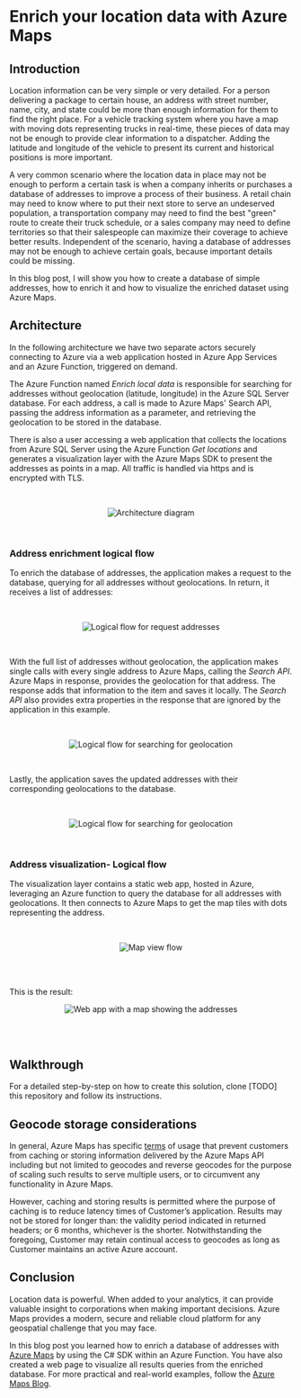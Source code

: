 # Enrich your location data with Azure Maps

## Introduction

Location information can be very simple or very detailed. For a person delivering a package to certain house, an address with street number, name, city, and state could be more than enough information for them to find the right place. For a vehicle tracking system where you have a map with moving dots representing trucks in real-time, these pieces of data may not be enough to provide clear information to a dispatcher. Adding the latitude and longitude of the vehicle to present its current and historical positions is more important. 

A very common scenario where the location data in place may not be enough to perform a certain task is when a company inherits or purchases a database of addresses to improve a  process of their business. A retail chain may need to know where to put their next store to serve an undeserved population, a transportation company may need to find the best "green" route to create their truck schedule, or a sales company may need to define territories so that their salespeople can maximize their coverage to achieve better results. Independent of the scenario, having a database of addresses may not be enough to achieve certain goals, because important details could be missing.

In this blog post, I will show you how to create a database of simple addresses, how to enrich it and how to visualize the enriched dataset using Azure Maps.

## Architecture

In the following architecture we have two separate actors securely connecting to Azure via a web application hosted in Azure App Services and an Azure Function, triggered on demand. 

The Azure Function named _Enrich local data_ is responsible for searching for addresses without geolocation (latitude, longitude) in the Azure SQL Server database. For each address, a call is made to Azure Maps' Search API, passing the address information as a parameter, and retrieving the geolocation to be stored in the database.

There is also a user accessing a web application that collects the locations from Azure SQL Server using the Azure Function _Get locations_ and generates a visualization layer with the Azure Maps SDK to present the addresses as points in a map. All traffic is handled via https and is encrypted with TLS.

<br>

<p align="center">
  <img src="https://user-images.githubusercontent.com/1051195/218619577-55b2f7f4-4a8d-4d45-8fa5-d35d94fa1515.png" alt="Architecture diagram"/>
</p>

<br>

### Address enrichment logical flow

To enrich the database of addresses, the application makes a request to the database, querying for all addresses without geolocations. In return, it receives a list of addresses:

<br>

<p align="center">
  <img src="https://user-images.githubusercontent.com/1051195/218586495-e703a43a-241d-45e4-81a5-fbc56d53b7a3.png" alt="Logical flow for request addresses"/>
</p>

<br>

With the full list of addresses without geolocation, the application makes single calls with every single address to Azure Maps, calling the _Search API_. Azure Maps in response, provides the geolocation for that address. The response adds that information to the item and saves it locally. The _Search API_ also provides extra properties in the response that are ignored by the application in this example.

<br>

<p align="center">
  <img src="https://user-images.githubusercontent.com/1051195/218586517-72504705-20e2-4607-b82b-0af9258f8d51.png" alt="Logical flow for searching for geolocation"/>
</p>

<br>

Lastly, the application saves the updated addresses with their corresponding geolocations to the database. 

<br>

<p align="center">
  <img src="https://user-images.githubusercontent.com/1051195/218586533-92406c5d-73c2-46c5-bf62-2a422234ac88.png" alt="Logical flow for searching for geolocation"/>
</p>

<br>

### Address visualization- Logical flow

The visualization layer contains a static web app, hosted in Azure, leveraging an Azure function to query the database for all addresses with geolocations. It then connects to Azure Maps to get the map tiles with dots representing the address.

<br>

<p align="center">
  <img src="https://user-images.githubusercontent.com/1051195/218613101-e7834cdf-2dee-4f77-aabc-94b6b4c4f083.png" alt="Map view flow"/>
</p>

<br>

<br>

This is the result:

<p align="center">
  <img src="https://user-images.githubusercontent.com/1051195/218615805-40729f76-2e3f-4bb0-a96f-2854b64651bf.png" alt="Web app with a map showing the addresses"/>
</p>

<br>

<br>


## Walkthrough

For a detailed step-by-step on how to create this solution, clone [TODO] this repository and follow its instructions.

## Geocode storage considerations

In general, Azure Maps has specific [terms](https://www.microsoft.com/licensing/terms/productoffering/MicrosoftAzure/MOSA#ServiceSpecificTerms) of usage that prevent customers from caching or storing information delivered by the Azure Maps API including but not limited to geocodes and reverse geocodes for the purpose of scaling such results to serve multiple users, or to circumvent any functionality in Azure Maps.

However, caching and storing results is permitted where the purpose of caching is to reduce latency times of Customer’s application. Results may not be stored for longer than: the validity period indicated in returned headers; or 6 months, whichever is the shorter. Notwithstanding the foregoing, Customer may retain continual access to geocodes as long as Customer maintains an active Azure account.

## Conclusion

Location data is powerful. When added to your analytics, it can provide valuable insight to corporations when making important decisions. Azure Maps provides a modern, secure and reliable cloud platform for any geospatial challenge that you may face. 

In this blog post you learned how to enrich a database of addresses with [Azure Maps](https://azure.microsoft.com/en-us/products/azure-maps) by using the C# SDK within an Azure Function. You have also created a web page to visualize all results queries from the enriched database. For more practical and real-world examples, follow the [Azure Maps Blog](https://techcommunity.microsoft.com/t5/azure-maps-blog/bg-p/AzureMapsBlog).



